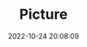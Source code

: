 ---
weight: 1
images:
- /images/edited/144.jpeg
title: Picture
date: 2022-10-24 20:08:09
tags: [luminar neo,work,FE 28-70mm F3.5-5.6 OSS,ILCE-7M3,59.0,person]
---